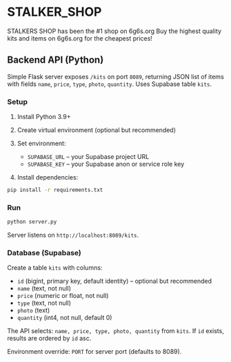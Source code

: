 # STALKER_SHOP
STALKERS SHOP has been the #1 shop on 6g6s.org Buy the highest quality kits and items on 6g6s.org for the cheapest prices!

## Backend API (Python)

Simple Flask server exposes `/kits` on port `8089`, returning JSON list of items with fields `name`, `price`, `type`, `photo`, `quantity`. Uses Supabase table `kits`.

### Setup

1. Install Python 3.9+
2. Create virtual environment (optional but recommended)
3. Set environment:

   - `SUPABASE_URL` – your Supabase project URL
   - `SUPABASE_KEY` – your Supabase anon or service role key

4. Install dependencies:

```bash
pip install -r requirements.txt
```

### Run

```bash
python server.py
```

Server listens on `http://localhost:8089/kits`.

### Database (Supabase)

Create a table `kits` with columns:

- `id` (bigint, primary key, default identity) – optional but recommended
- `name` (text, not null)
- `price` (numeric or float, not null)
- `type` (text, not null)
- `photo` (text)
- `quantity` (int4, not null, default 0)

The API selects: `name, price, type, photo, quantity` from `kits`. If `id` exists, results are ordered by `id` asc.

Environment override: `PORT` for server port (defaults to 8089).
